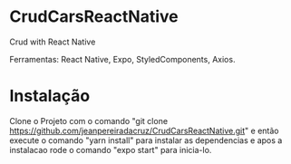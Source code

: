 # CrudCarsReactNative
Crud with React Native

Ferramentas: React Native, Expo, StyledComponents, Axios. 

# Instalação

Clone o Projeto com o comando "git clone https://github.com/jeanpereiradacruz/CrudCarsReactNative.git" e então execute o comando "yarn install" para instalar as dependencias e apos a 
instalacao rode o comando "expo start" para inicia-lo.
